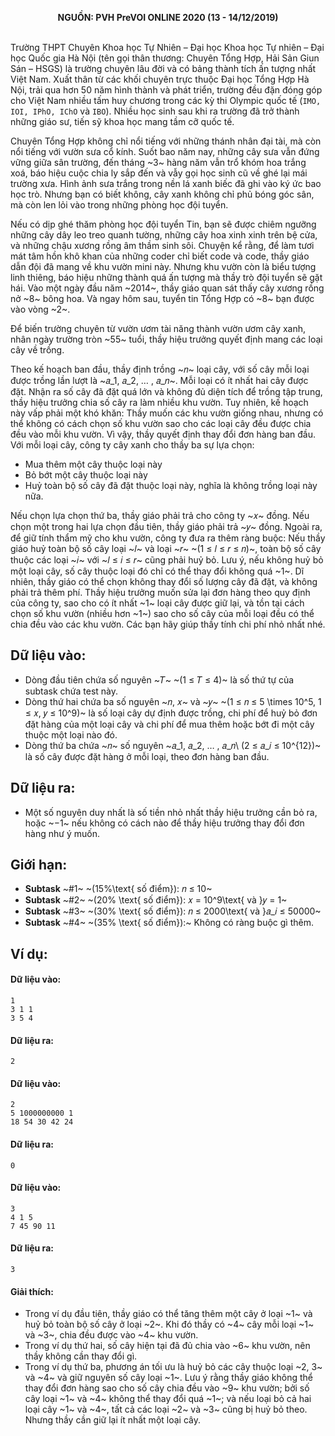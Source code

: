 **<center>NGUỒN: PVH PreVOI ONLINE 2020 (13 - 14/12/2019)</center>**
<br>

Trường THPT Chuyên Khoa học Tự Nhiên – Đại học Khoa học Tự nhiên – Đại học Quốc gia Hà Nội (tên gọi thân thương: Chuyên Tổng Hợp, Hải Sản Giun Sán – HSGS) là trường chuyên lâu đời và có bảng thành tích ấn tượng nhất Việt Nam. Xuất thân từ các khối chuyên trực thuộc Đại học Tổng Hợp Hà Nội, trải qua hơn 50 năm hình thành và phát triển, trường đều đặn đóng góp cho Việt Nam nhiều tấm huy chương trong các kỳ thi Olympic quốc tế (`IMO, IOI, IPhO, IChO` và `IBO`). Nhiều học sinh sau khi ra trường đã trở thành những giáo sư, tiến sỹ khoa học mang tầm cỡ quốc tế.

Chuyên Tổng Hợp không chỉ nổi tiếng với những thánh nhân đại tài, mà còn nổi tiếng với vườn sưa cổ kính. Suốt bao năm nay, những cây sưa vẫn đứng vững giữa sân trường, đến tháng ~3~ hàng năm vẫn trổ khóm hoa trắng xoá, báo hiệu cuộc chia ly sắp đến và vẫy gọi học sinh cũ về ghé lại mái trường xưa. Hình ảnh sưa trắng trong nền lá xanh biếc đã ghi vào ký ức bao học trò. Nhưng bạn có biết không, cây xanh không chỉ phủ bóng góc sân, mà còn len lỏi vào trong những phòng học đội tuyển.

Nếu có dịp ghé thăm phòng học đội tuyển Tin, bạn sẽ được chiêm ngưỡng những cây dây leo treo quanh tường, những cây hoa xinh xinh trên bệ cửa, và những chậu xương rồng âm thầm sinh sôi. Chuyện kể rằng, để làm tươi mát tâm hồn khô khan của những coder chỉ biết code và code, thầy giáo dẫn đội đã mang về khu vườn mini này. Nhưng khu vườn còn là biểu tượng linh thiêng, báo hiệu những thành quá ấn tượng mà thầy trò đội tuyển sẽ gặt hái. Vào một ngày đầu năm ~2014~, thầy giáo quan sát thấy cây xương rồng nở ~8~ bông hoa. Và ngay hôm sau, tuyển tin Tổng Hợp có ~8~ bạn được vào vòng ~2~.

Để biến trường chuyên từ vườn ươm tài năng thành vườn ươm cây xanh, nhân ngày trường tròn ~55~ tuổi, thầy hiệu trưởng quyết định mang các loại cây về trồng.

Theo kế hoạch ban đầu, thầy định trồng ~𝑛~ loại cây, với số cây mỗi loại được trồng lần lượt là ~𝑎_1, 𝑎_2, … , 𝑎_𝑛~. Mỗi loại có ít nhất hai cây được đặt. Nhận ra số cây đã đặt quá lớn và không đủ diện tích để trồng tập trung, thầy hiệu trưởng chia số cây ra làm nhiều khu vườn. Tuy nhiên, kế hoạch này vấp phải một khó khăn: Thầy muốn các khu vườn giống nhau, nhưng có thể không có cách chọn số khu vườn sao cho các loại cây đều được chia đều vào mỗi khu vườn. Vì vậy, thầy quyết định thay đổi đơn hàng ban đầu. Với mỗi loại cây, công ty cây xanh cho thầy ba sự lựa chọn:
- Mua thêm một cây thuộc loại này 
- Bỏ bớt một cây thuộc loại này 
- Huỷ toàn bộ số cây đã đặt thuộc loại này, nghĩa là không trồng loại này nữa. 

Nếu chọn lựa chọn thứ ba, thầy giáo phải trả cho công ty ~𝑥~ đồng. Nếu chọn một trong hai lựa chọn đầu tiên, thầy giáo phải trả ~𝑦~ đồng. Ngoài ra, để giữ tính thẩm mỹ cho khu vườn, công ty đưa ra thêm ràng buộc: Nếu thầy giáo huỷ toàn bộ số cây loại ~𝑙~ và loại ~𝑟~ ~(1 ≤ 𝑙 ≤ 𝑟 ≤ 𝑛)~, toàn bộ số cây thuộc các loại ~𝑖~ với ~𝑙 ≤ 𝑖 ≤ 𝑟~ cũng phải huỷ bỏ. Lưu ý, nếu không huỷ bỏ một loại cây, số cây thuộc loại đó chỉ có thể thay đổi không quá ~1~. Dĩ nhiên, thầy giáo có thể chọn không thay đổi số lượng cây đã đặt, và không phải trả thêm phí. Thầy hiệu trưởng muốn sửa lại đơn hàng theo quy định của công ty, sao cho có ít nhất ~1~ loại cây được giữ lại, và tồn tại cách chọn số khu vườn (nhiều hơn ~1~) sao cho số cây của mỗi loại đều có thể chia đều vào các khu vườn. Các bạn hãy giúp thầy tính chi phí nhỏ nhất nhé.

## Dữ liệu vào:
- Dòng đầu tiên chứa số nguyên ~𝑇~ ~(1 ≤ 𝑇 ≤ 4)~ là số thứ tự của subtask chứa test này.
- Dòng thứ hai chứa ba số nguyên ~𝑛, 𝑥~ và ~𝑦~ ~(1 ≤ 𝑛 ≤ 5 \times 10^5, 1 ≤ 𝑥, 𝑦 ≤ 10^9)~ là số loại cây dự định được trồng, chi phí để huỷ bỏ đơn đặt hàng của một loại cây và chi phí để mua thêm hoặc bớt đi một cây thuộc một loại nào đó.
- Dòng thứ ba chứa ~𝑛~ số nguyên ~𝑎_1, 𝑎_2, … , 𝑎_𝑛\ (2 ≤ 𝑎_𝑖 ≤ 10^{12})~ là số cây được đặt hàng ở mỗi loại, theo đơn hàng ban đầu.

## Dữ liệu ra:
- Một số nguyên duy nhất là số tiền nhỏ nhất thầy hiệu trưởng cần bỏ ra, hoặc ~−1~ nếu không có cách nào để thầy hiệu trưởng thay đổi đơn hàng như ý muốn.

## Giới hạn:
- **Subtask** ~\#1~ ~(15\%\text{ số điểm}): 𝑛 ≤ 10~ 
- **Subtask** ~\#2~ ~(20\% \text{ số điểm}): 𝑥 = 10^9\text{ và }𝑦 = 1~ 
- **Subtask** ~\#3~ ~(30\% \text{ số điểm}): 𝑛 ≤ 2000\text{ và }𝑎_𝑖 ≤ 50000~ 
- **Subtask** ~\#4~ ~(35\% \text{ số điểm}):~ Không có ràng buộc gì thêm. 

## Ví dụ:
#### Dữ liệu vào:
```
1
3 1 1
3 5 4
```

#### Dữ liệu ra:
```
2
```

#### Dữ liệu vào:
```
2
5 1000000000 1
18 54 30 42 24
```

#### Dữ liệu ra:
```
0
```

#### Dữ liệu vào:
```
3
4 1 5
7 45 90 11
```

#### Dữ liệu ra:
```
3
```

#### Giải thích:
- Trong ví dụ đầu tiên, thầy giáo có thể tăng thêm một cây ở loại ~1~ và huỷ bỏ toàn bộ số cây ở loại ~2~. Khi đó thầy có ~4~ cây mỗi loại ~1~ và ~3~, chia đều được vào ~4~ khu vườn.
- Trong ví dụ thứ hai, số cây hiện tại đã đủ chia vào ~6~ khu vườn, nên thầy không cần thay đổi gì. 
- Trong ví dụ thứ ba, phương án tối ưu là huỷ bỏ các cây thuộc loại ~2, 3~ và ~4~ và giữ nguyên số cây loại ~1~. Lưu ý rằng thầy giáo không thể thay đổi đơn hàng sao cho số cây chia đều vào ~9~ khu vườn; bởi số cây loại ~1~ và ~4~ không thể thay đổi quá ~1~; và nếu loại bỏ cả hai loại cây ~1~ và ~4~, tất cả các loại ~2~ và ~3~ cũng bị huỷ bỏ theo. Nhưng thầy cần giữ lại ít nhất một loại cây.